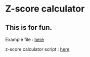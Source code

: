 # Z-score calculator

## This is for fun.

Example file : [here](./BMI.csv)

z-score calculator script : [here](./z-score.py)
